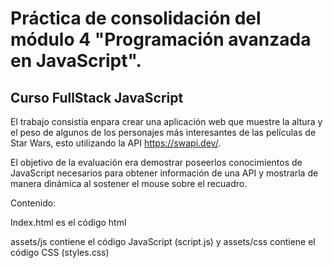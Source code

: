 # Práctica de consolidación del módulo 4 "Programación avanzada en JavaScript".
## Curso FullStack JavaScript

El trabajo consistía enpara crear una aplicación web que muestre la altura y el peso de algunos de los personajes más interesantes de las películas de Star Wars, esto utilizando la API https://swapi.dev/.

El objetivo de la evaluación era demostrar poseerlos conocimientos de JavaScript necesarios para obtener información de una API y mostrarla de manera dinámica al sostener el mouse sobre el recuadro.

Contenido:

Index.html es el código html

 assets/js contiene el código JavaScript (script.js) y  assets/css contiene el código CSS (styles.css)
